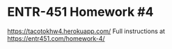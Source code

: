 # ENTR-451 Homework #4
https://tacotokhw4.herokuapp.com/
Full instructions at https://entr451.com/homework-4/